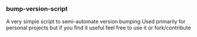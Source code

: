 ### bump-version-script

A very simple script to semi-automate version bumping
Used primarily for personal projects but if you find it useful feel free to use it or fork/contribute

